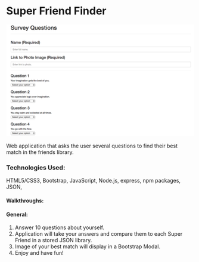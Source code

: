 # Super Friend Finder

![Super Friend Finder Screenshot](./readme-material/friend-finder-ss.png)

Web application that asks the user several questions to find their best match in the friends library.

### Technologies Used:
HTML5/CSS3, Bootstrap, JavaScript, Node.js, express, npm packages, JSON,

#### Walkthroughs:
#### General:
1. Answer 10 questions about yourself.
2. Application will take your answers and compare them to each Super Friend in a stored JSON library.
3. Image of your best match will display in a Bootstrap Modal.
4. Enjoy and have fun!